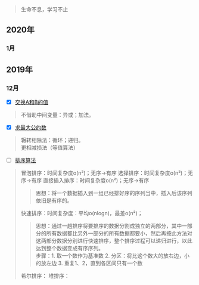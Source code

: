 > 生命不息，学习不止

## 2020年

### 1月 

## 2019年

### 12月

* [x] [交换A和B的值](https://github.com/ConstantCody/algorithm_study/blob/master/algorithms/2019.12/SwapNumber.h)
> 不借助中间变量：异或；加法。

* [x] [求最大公约数](https://github.com/ConstantCody/algorithm_study/blob/master/algorithms/2019.12/GreaterCommonDivisor.h)
> 辗转相除法：循环；递归。    
> 更相减损法（等值算法）

* [ ] [排序算法](https://github.com/ConstantCody/algorithm_study/blob/master/algorithms/2019.12/SortNumber.h)
> 冒泡排序：时间复杂度o(n²)；无序->有序
> 选择排序：时间复杂度o(n²)；无序->有序
> 直接插入排序：时间复杂度o(n²)；无序->有序
>> 思想：将一个数据插入到一组已经排好序的序列当中，插入后该序列依旧是有序的。
>
> 快速排序：时间复杂度：平均o(nlogn)，最差o(n²)；
>> 思想：通过一趟排序将要排序的数据分割成独立的两部分，其中一部分的所有数据都比另外一部分的所有数据都要小，然后再按此方法对这两部分数据分别进行快速排序，整个排序过程可以递归进行，以此达到整个数据变成有序序列。    
>> 步骤：1. 取一个数作为基准数 2. 分区：将比这个数大的放右边，小的放左边 3. 重复1、2，直到各区间只有一个数
>
> 希尔排序：
> 堆排序：

